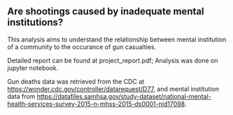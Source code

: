 ## Are shootings caused by inadequate mental institutions?
This analysis aims to understand the relationship between mental institution of a community to the occurance of gun casualties. 

Detailed report can be found at project_report.pdf; Analysis was done on jupyter notebook.

Gun deaths data was retrieved from the CDC at https://wonder.cdc.gov/controller/datarequest/D77, and mental institution data from https://datafiles.samhsa.gov/study-dataset/national-mental-health-services-survey-2015-n-mhss-2015-ds0001-nid17098.

